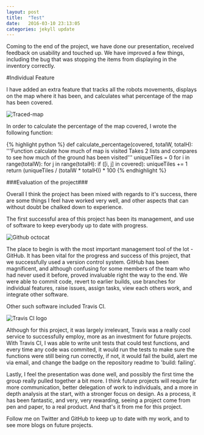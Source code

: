 ```yaml
---
layout: post
title:  "Test"
date:   2016-03-10 23:13:05
categories: jekyll update
---
```


Coming to the end of the project, we have done our presentation, received
feedback on usability and touched up. We have improved a few things, including
the bug that was stopping the items from displaying in the inventory correctly.

#Individual Feature

I have added an extra feature that tracks all the robots movements, displays on
the map where it has been, and calculates what percentage of the map has been
covered.

![Traced-map](http://i.imgur.com/cxH6P2q.png)

In order to calculate the percentage of the map covered, I wrote the following
function:

{% highlight python %}
def calculate_percentage(covered, totalW, totalH):
    '''Function calculate how much of map is visited
    Takes 2 lists and compares to see how much of the ground has been visited'''
    uniqueTiles = 0
    for i in range(totalW):
        for j in range(totalH):
            if ([i, j] in covered):
                uniqueTiles += 1
    return (uniqueTiles / (totalW * totalH)) * 100
{% endhighlight %}

###Evaluation of the project###

Overall I think the project has been mixed with regards to it's success, there
are some things I feel have worked very well, and other aspects that can without
doubt be chalked down to experience. 

The first successful area of this project has been its management, and use of
software to keep everybody up to date with progress.

![Github octocat](http://quickfixes.github.io/just-gittin-started/img/octocat.png)

The place to begin is with the most important management tool of the lot - GitHub.
It has been vital for the progress and success of this project, that we successfully 
used a version control system. GitHub has been magnificent, and although confusing for
some members of the team who had never used it before, proved invaluable right the way
to the end. We were able to commit code, revert to earlier builds, use branches for individual
features, raise issues, assign tasks, view each others work, and integrate other software.

Other such software included Travis CI.

![Travis CI logo](https://workablehr.s3.amazonaws.com/uploads/account/logo/11901/large_Mascot-fullcolor-png.png)

Although for this project, it was largely irrelevant, Travis was a really cool
service to successfully employ, more as an investment for future projects. With
Travis CI, I was able to write unit tests that could test functions, and every
time any code was commited, it would run the tests to make sure the functions
were still being run correctly, if not, it would fail the build, alert me via
email, and change the badge on the repository readme to 'build: failing'.

Lastly, I feel the presentation was done well, and possibly the first time the
group really pulled together a bit more. I think future projects will require
far more communication, better delegation of work to individuals, and a more in
depth analysis at the start, with a stronger focus on design. As a process, it
has been fantastic, and very, very rewarding, seeing a project come from pen and
paper, to a real product. And that's it from me for this project.

Follow me on Twitter and GitHub to keep up to date with my work, and to see more
blogs on future projects.



[jekyll]:      http://jekyllrb.com
[jekyll-gh]:   https://github.com/jekyll/jekyll
[jekyll-help]: https://github.com/jekyll/jekyll-help
